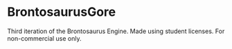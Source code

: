 # BrontosaurusGore
Third iteration of the Brontosaurus Engine.
Made using student licenses. For non-commercial use only.

